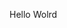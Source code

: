 Hello Wolrd










































































































































































































































































































































































































































































































































































































































































































































































































































































































































































































































































































































































































































































































































































































































































































































































































































































































































































































































































































































































































































































































































































































































































































